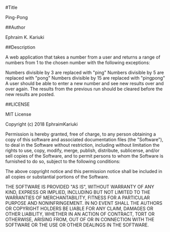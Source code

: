#Title

Ping-Pong

##Author

Ephraim K. Kariuki

##Description

A web application that takes a number from a user and returns a range of numbers from 1 to the chosen number with the following exceptions:

Numbers divisible by 3 are replaced with "ping"
Numbers divisible by 5 are replaced with "pong"
Numbers divisible by 15 are replaced with "pingpong"
A user should be able to enter a new number and see new results over and over again. The results from the previous run should be cleared before the new results are posted.

##LICENSE

MIT License

Copyright (c) 2018 EphraimKariuki

Permission is hereby granted, free of charge, to any person obtaining a copy
of this software and associated documentation files (the "Software"), to deal
in the Software without restriction, including without limitation the rights
to use, copy, modify, merge, publish, distribute, sublicense, and/or sell
copies of the Software, and to permit persons to whom the Software is
furnished to do so, subject to the following conditions:

The above copyright notice and this permission notice shall be included in all
copies or substantial portions of the Software.

THE SOFTWARE IS PROVIDED "AS IS", WITHOUT WARRANTY OF ANY KIND, EXPRESS OR
IMPLIED, INCLUDING BUT NOT LIMITED TO THE WARRANTIES OF MERCHANTABILITY,
FITNESS FOR A PARTICULAR PURPOSE AND NONINFRINGEMENT. IN NO EVENT SHALL THE
AUTHORS OR COPYRIGHT HOLDERS BE LIABLE FOR ANY CLAIM, DAMAGES OR OTHER
LIABILITY, WHETHER IN AN ACTION OF CONTRACT, TORT OR OTHERWISE, ARISING FROM,
OUT OF OR IN CONNECTION WITH THE SOFTWARE OR THE USE OR OTHER DEALINGS IN THE
SOFTWARE.
